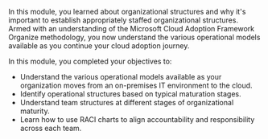 In this module, you learned about organizational structures and why it's important to establish appropriately staffed organizational structures. Armed with an understanding of the Microsoft Cloud Adoption Framework Organize methodology, you now understand the various operational models available as you continue your cloud adoption journey.

In this module, you completed your objectives to:

- Understand the various operational models available as your organization moves from an on-premises IT environment to the cloud.
- Identify operational structures based on typical maturation stages.
- Understand team structures at different stages of organizational maturity.
- Learn how to use RACI charts to align accountability and responsibility across each team.
